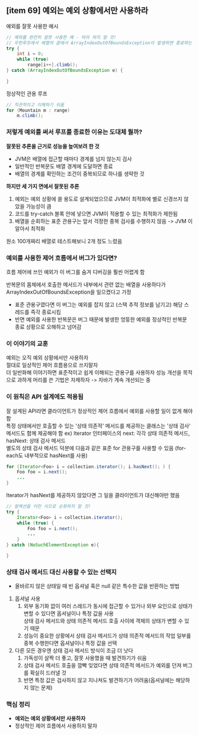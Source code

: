 ## [item 69] 예외는 예외 상황에서만 사용하라                                      

예외를 잘못 사용한 예시

```java
// 예외를 완전히 잘못 사용한 예 - 따라 하지 말 것!
// 무한루프에서 배열의 끝에서 ArrayIndexOutOfBoundsException이 발생하면 종료하는 코드
try {
    int i = 0;
    while (true)
        range[i++].climb();
} catch (ArrayIndexOutOfBoundsException e) {
    
}
```

정상적인 관용 루프
```java
// 직관적이고 이해하기 쉬움
for (Mountain m : range)
    m.climb();
```


### 저렇게 예외를 써서 루프를 종료한 이유는 도대체 뭘까?  
**잘못된 추론을 근거로 성능을 높여보려 한 것**
- JVM은 배열에 접근할 때마다 경계를 넘지 않는지 검사
- 일반적인 반복문도 배열 경계에 도달하면 종료
- 배열의 경계를 확인하는 조건이 중복되므로 하나를 생략한 것


**하지만 세 가지 면에서 잘못된 추론**
1. 예외는 예외 상황에 쓸 용도로 설계되었으므로 JVM이 최적화에 별로 신경쓰지 않았을 가능성이 큼
2. 코드를 try-catch 블록 안에 넣으면 JVM이 적용할 수 있는 최적화가 제한됨
3. 배열을 순회하는 표준 관용구는 앞서 걱정한 중복 검사를 수행하지 않음 -> JVM 이 알아서 최적화

원소 100개짜리 배열로 테스트해보니 2개 정도 느렸음


### 예외를 사용한 제어 흐름에서 버그가 있다면?
흐름 제어에 쓰인 예외가 이 버그를 숨겨 디버깅을 훨씬 어렵게 함  

반복문의 몸체에서 호출한 메서드가 내부에서 관련 없는 배열을 사용하다가 ArrayIndexOutOfBoundsException을 일으켰다고 가정
- 표준 관용구였다면 이 버그는 예외를 잡지 않고 (스택 추적 정보를 남기고) 해당 스레드를 즉각 종료시킴   
- 반면 예외를 사용한 반복문은 버그 때문에 발생한 엉뚱한 예외를 정상적인 반복문 종료 상황으로 오해하고 넘어감

### 이 이야기의 교훈
예외는 오직 예외 상황에서만 사용하자  
절대로 일상적인 제어 흐름용으로 쓰지말자    
더 일반화해 이야기하면 표준적이고 쉽게 이해되는 관용구를 사용하자
성능 개선을 목적으로 과하게 머리를 쓴 기법은 자제하자 -> 자바가 계속 개선되는 중

### 이 원칙은 API 설계에도 적용됨   
잘 설계된 API라면 클라이언트가 정상적인 제어 흐름에서 예외를 사용할 일이 없게 해야 함  
특정 상태에서만 호출할 수 있는 '상태 의존적' 메서드를 제공하는 클래스는 '상태 검사' 메서드도 함께 제공해야 함 
ex) Iterator 인터페이스의 next: 각각 상태 의존적 메서드, hasNext: 상태 검사 메서드  
별도의 상태 검사 메서드 덕분에 다음과 같은 표준 for 관용구를 사용할 수 있음 (for-each도 내부적으로 hasNext를 사용)

```java
for (Iterator<Foo> i = collection.iterator(); i.hasNext(); ) {
    Foo foo = i.next();
    ...
}
```

Iterator가 hasNext를 제공하지 않았다면 그 일을 클라이언트가 대신해야만 했음

```java
// 컬렉션을 이런 식으로 순회하지 말 것!
try {
    Iterator<Foo> i = collection.iterator();
    while (true) {
        Foo foo = i.next();
        ...
    }
} catch (NoSuchElementException e){

}
```

### 상태 검사 메서드 대신 사용할 수 있는 선택지  
- 올바르지 않은 상태일 때 빈 옵셔널 혹은 null 같은 특수한 값을 반환하는 방법

1. 옵셔널 사용
   1. 외부 동기화 없이 여러 스레드가 동시에 접근할 수 있거나 외부 요인으로 상태가 변할 수 있다면 옵셔널이나 특정 값을 사용  
      상태 검사 메서드와 상태 의존적 메서드 호출 사이에 객체의 상태가 변할 수 있기 때문 
   2. 성능이 중요한 상황에서 상태 검사 메서드가 상태 의존적 메서드의 작업 일부를 중복 수행한다면 옵셔널이나 특정 값을 선택
2. 다른 모든 경우엔 상태 검사 메서드 방식이 조금 더 낫다 
   1. 가독성이 살짝 더 좋고, 잘못 사용했을 때 발견하기가 쉬움 
   2. 상태 검사 메서드 호출을 깜빡 잊었다면 상태 의존적 메서드가 예외를 던져 버그를 확실히 드러낼 것
   3. 반면 특정 값은 검사하지 않고 지나쳐도 발견하기가 어려움(옵셔널에는 해당하지 않는 문제)

### 핵심 정리
- **예외는 예외 상황에서만 사용하자**
- 정상적인 제어 흐름에서 사용하지 말자